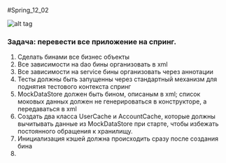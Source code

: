 #Spring_12_02

![alt tag](https://github.com/Rooman/Spring_12_02/blob/master/springDiagram.png)

<h3>Задача: перевести все приложение на спринг.</h3>
<ol>
<li>Сделать бинами все бизнес объекты</li>
<li>Все зависимости на dao бины организовать в xml</li>
<li>Все зависимости на service бины организовать через аннотации</li>
<li>Тесты должны быть запущенны через стандартный механизм для поднятия тестового контекста спринг</li>
<li>MockDataStore должен быть бином, описаным в xml; список моковых данных должен не генерироваться в конструкторе, а передаваться в xml</li>
<li>Создать два класса UserCache и AccountCache, которые должны вычитывать данные из MockDataStore при старте, чтобы избежать постоянного обращения к хранилищу.</li>
<li>Инициализация кэшей должна происходить сразу после создания бина</li>
<li></li>
</ol>
